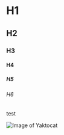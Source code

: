 # H1
## H2
### H3
#### H4
##### H5
###### H6
test

![Image of Yaktocat](https://octodex.github.com/images/yaktocat.png)
